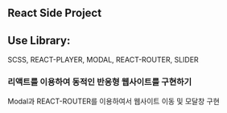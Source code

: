 ## React Side Project

<h2>Use Library:</h2> 
<p>SCSS, REACT-PLAYER, MODAL, REACT-ROUTER, SLIDER</p>


<h3>리액트를 이용하여 동적인 반응형 웹사이트를 구현하기</h3>
<p>Modal과 REACT-ROUTER를 이용하여서 웹사이트 이동 및 모달창 구현</p>

